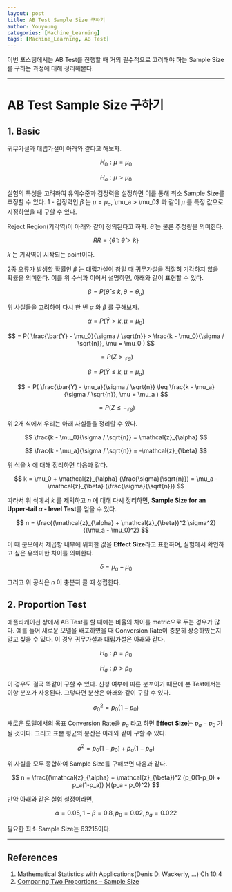```yaml
---
layout: post
title: AB Test Sample Size 구하기  
author: Youyoung
categories: [Machine_Learning]
tags: [Machine_Learning, AB Test]
---
```


이번 포스팅에서는 AB Test를 진행할 때 거의 필수적으로 고려해야 하는 Sample Size를 구하는 과정에 대해 정리해본다.  

---
# AB Test Sample Size 구하기  
## 1. Basic  
귀무가설과 대립가설이 아래와 같다고 해보자.  

$$ H_0: \mu = \mu_0 $$  

$$ H_a: \mu > \mu_0 $$  

실험의 특성을 고려하여 유의수준과 검정력을 설정하면 이를 통해 최소 Sample Size를 추정할 수 있다. 1 - 검정력인 $\beta$ 는 $\mu = \mu_a$, \mu_a > \mu_0$ 과 같이 $\mu$ 를 특정 값으로 지정하였을 때 구할 수 있다.  

Reject Region(기각역)이 아래와 같이 정의된다고 하자. $\hat{\theta}$ 는 물론 추정량을 의미한다.  

$$ RR = \{ \hat{\theta}: \hat{\theta} > k \} $$  

$k$ 는 기각역이 시작되는 point이다.  

2종 오류가 발생할 확률인 $\beta$ 는 대립가설이 참일 때 귀무가설을 적절히 기각하지 않을 확률을 의미한다. 이를 위 수식과 이어서 설명하면, 아래와 같이 표현할 수 있다.  

$$ \beta = P(\hat{\theta} \leq k, \theta = \theta_a) $$  

위 사실들을 고려하여 다시 한 번 $\alpha$ 와 $\beta$ 를 구해보자.  

$$ \alpha = P(\bar{Y} > k, \mu = \mu_0) $$  

$$ = P( \frac{\bar{Y} - \mu_0}{\sigma / \sqrt{n}} > \frac{k - \mu_0}{\sigma / \sqrt{n}}, \mu = \mu_0 ) $$  

$$ = P(Z > \mathcal{z}_{\alpha}) $$  

$$ \beta = P(\bar{Y} \leq k, \mu = \mu_a) $$  

$$ = P( \frac{\bar{Y} - \mu_a}{\sigma / \sqrt{n}} \leq \frac{k - \mu_a}{\sigma / \sqrt{n}}, \mu = \mu_a ) $$  

$$ = P(Z \leq - \mathcal{z}_{\beta}) $$  

위 2개 식에서 우리는 아래 사실들을 정리할 수 있다.  

$$ \frac{k - \mu_0}{\sigma / \sqrt{n}} = \mathcal{z}_{\alpha} $$  

$$ \frac{k - \mu_a}{\sigma / \sqrt{n}} = -\mathcal{z}_{\beta} $$  

위 식을 $k$ 에 대해 정리하면 다음과 같다.  

$$ k = \mu_0 + \mathcal{z}_{\alpha} (\frac{\sigma}{\sqrt{n}}) = \mu_a - \mathcal{z}_{\beta} (\frac{\sigma}{\sqrt{n}}) $$  

따라서 위 식에서 $k$ 를 제외하고 $n$ 에 대해 다시 정리하면, **Sample Size for an Upper-tail $\alpha$ - level Test**를 얻을 수 있다.  

$$ n = \frac{(\mathcal{z}_{\alpha} + \mathcal{z}_{\beta})^2 \sigma^2}{(\mu_a - \mu_0)^2} $$  

이 때 분모에서 제곱항 내부에 위치한 값을 **Effect Size**라고 표현하며, 실험에서 확인하고 싶은 유의미한 차이를 의미한다.  

$$ \delta = \mu_a - \mu_0 $$  

그리고 위 공식은 $n$ 이 충분히 클 때 성립한다.  


## 2. Proportion Test  
애플리케이션 상에서 AB Test를 할 때에는 비율의 차이를 metric으로 두는 경우가 많다. 예를 들어 새로운 모델을 배포하였을 때 Conversion Rate이 충분히 상승하였는지 알고 싶을 수 있다. 이 경우 귀무가설과 대립가설은 아래와 같다.  

$$ H_0: p = p_0 $$  

$$ H_a: p > p_0 $$  

이 경우도 결국 똑같이 구할 수 있다. 신청 여부에 따른 분포이기 때문에 본 Test에서는 이항 분포가 사용된다. 그렇다면 분산은 아래와 같이 구할 수 있다.  

$$ \sigma_0^2 = p_0 (1-p_0) $$  

새로운 모델에서의 목표 Conversion Rate을 $p_a$ 라고 하면 **Effect Size**는 $p_a - p_0$ 가 될 것이다. 그리고 표본 평균의 분산은 아래와 같이 구할 수 있다.  

$$ \sigma^2 = p_0(1-p_0) + p_a(1-p_a) $$  

위 사실을 모두 종합하여 Sample Size를 구해보면 다음과 같다.  

$$ n = \frac{(\mathcal{z}_{\alpha} + \mathcal{z}_{\beta})^2 (p_0(1-p_0) + p_a(1-p_a)) }{(p_a - p_0)^2} $$  

만약 아래와 같은 실험 설정이라면,  

$$ \alpha = 0.05, 1 - \beta = 0.8, p_0 = 0.02, p_a = 0.022 $$  

필요한 최소 Sample Size는 63215이다.  


---
## References  
1) Mathematical Statistics with Applications(Denis D. Wackerly, ...) Ch 10.4  
2) [Comparing Two Proportions – Sample Size](https://select-statistics.co.uk/calculators/sample-size-calculator-two-proportions/)  

